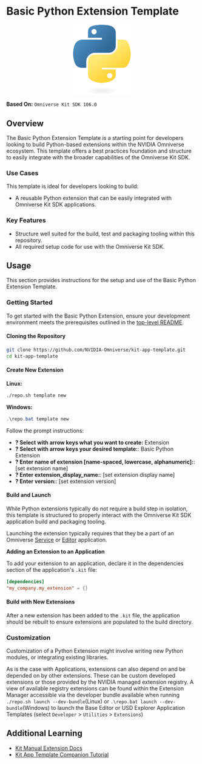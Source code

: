 # Basic Python Extension Template

<p align="center">
  <img src="../../../readme-assets/python-logo-only.png" width="30%" />
</p>

**Based On:** `Omniverse Kit SDK 106.0`

## Overview

The Basic Python Extension Template is a starting point for developers looking to build Python-based extensions within the NVIDIA Omniverse ecosystem. This template offers a best practices foundation and structure to easily integrate with the broader capabilities of the Omniverse Kit SDK.

### Use Cases

This template is ideal for developers looking to build:

- A reusable Python extension that can be easily integrated with Omniverse Kit SDK applications.


### Key Features

- Structure well suited for the build, test and packaging tooling within this repository.
- All required setup code for use with the Omniverse Kit SDK.


## Usage

This section provides instructions for the setup and use of the Basic Python Extension Template.

### Getting Started

To get started with the Basic Python Extension, ensure your development environment meets the prerequisites outlined in the [top-level README](../../../README.md#prerequisites-and-environment-setup).

#### Cloning the Repository

```bash
git clone https://github.com/NVIDIA-Omniverse/kit-app-template.git
cd kit-app-template
```

#### Create New Extension
**Linux:**
```bash
./repo.sh template new
```

**Windows:**
```powershell
.\repo.bat template new
```

Follow the prompt instructions:
- **? Select with arrow keys what you want to create:** Extension
- **? Select with arrow keys your desired template:**: Basic Python Extension
- **? Enter name of extension [name-spaced, lowercase, alphanumeric]:**: [set extension name]
- **? Enter extension_display_name:**: [set extension display name]
- **? Enter version:**: [set extension version]

#### Build and Launch

While Python extensions typically do not require a build step in isolation, this template is structured to properly interact with the Omniverse Kit SDK application build and packaging tooling.

Launching the extension typically requires that they be a part of an Omniverse [Service](../../apps/kit_service/README.md) or [Editor](../../apps/kit_base_editor/README.md) application.

**Adding an Extension to an Application**

To add your extension to an application, declare it in the dependencies section of the application's `.kit` file:

```toml
[dependencies]
"my_company.my_extension" = {}
```

#### Build with New Extensions
After a new extension has been added to the `.kit` file, the application should be rebuilt to ensure extensions are populated to the build directory.

### Customization

Customization of a Python Extension might involve writing new Python modules, or integrating existing libraries.

As is the case with Applications, extensions can also depend on and be depended on by other extensions. These can be custom developed extensions or those provided by the NVIDIA managed extension registry. A view of available registry extensions can be found within the Extension Manager accessible via the developer bundle available when running `./repo.sh launch --dev-bundle`(Linux) or `.\repo.bat launch --dev-bundle`(Windows) to launch the Base Editor or USD Explorer Application Templates (select `Developer` > `Utilities` > `Extensions`)

## Additional Learning
- [Kit Manual Extension Docs](https://docs.omniverse.nvidia.com/kit/docs/kit-manual/latest/guide/extensions_basic.html)
- [Kit App Template Companion Tutorial](https://docs.omniverse.nvidia.com/kit/docs/kit-app-template/latest/intro.html)